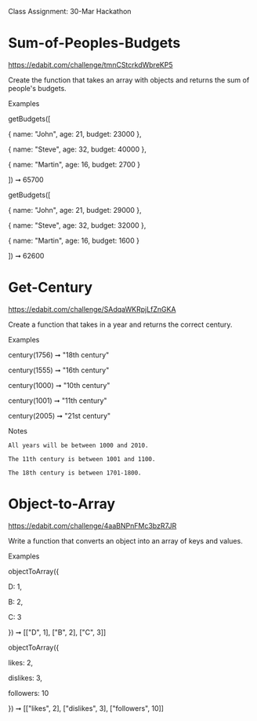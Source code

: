 Class Assignment: 30-Mar Hackathon

# Sum-of-Peoples-Budgets

https://edabit.com/challenge/tmnCStcrkdWbreKP5

Create the function that takes an array with objects and returns the sum of people's budgets.

Examples

getBudgets([

  { name: "John", age: 21, budget: 23000 },
  
  { name: "Steve",  age: 32, budget: 40000 },
  
  { name: "Martin",  age: 16, budget: 2700 }
  
]) ➞ 65700

getBudgets([

  { name: "John",  age: 21, budget: 29000 },
  
  { name: "Steve",  age: 32, budget: 32000 },
  
  { name: "Martin",  age: 16, budget: 1600 }
  
]) ➞ 62600


# Get-Century

https://edabit.com/challenge/SAdqaWKRpjLfZnGKA

Create a function that takes in a year and returns the correct century.

Examples

century(1756) ➞ "18th century"

century(1555) ➞ "16th century"

century(1000) ➞ "10th century"

century(1001) ➞ "11th century"

century(2005) ➞ "21st century"

Notes

    All years will be between 1000 and 2010.
    
    The 11th century is between 1001 and 1100.
    
    The 18th century is between 1701-1800.


# Object-to-Array

https://edabit.com/challenge/4aaBNPnFMc3bzR7JR

Write a function that converts an object into an array of keys and values.

Examples

objectToArray({

  D: 1,
  
  B: 2,
  
  C: 3
  
}) ➞ [["D", 1], ["B", 2], ["C", 3]]

objectToArray({

  likes: 2,
  
  dislikes: 3,
  
  followers: 10
  
}) ➞ [["likes", 2], ["dislikes", 3], ["followers", 10]]

